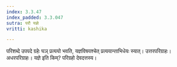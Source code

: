 ```yaml
---
index: 3.3.47
index_padded: 3.3.047
sutra: परौ यज्ञे
vritti: kashika

---
```

परिशब्दे उपपदे ग्रहेः घञ् प्रत्ययो भवति, यज्ञविषयश्चेत् प्रत्ययान्ताभिधेयः स्यात्। उत्तरपरिग्राहः। अधरपरिग्राहः। यज्ञे इति किम्? परिग्रहो देवदत्तस्य।